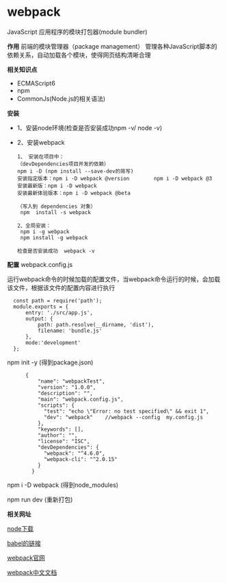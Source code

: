 webpack
=====
JavaScript 应用程序的模块打包器(module bundler)

**作用**
前端的模块管理器（package management）
管理各种JavaScript脚本的依赖关系，自动加载各个模块，使得网页结构清晰合理


**相关知识点**
* ECMAScript6
* npm
* CommonJs(Node.js的相关语法)

**安装**
* 1、安装node环境(检查是否安装成功npm -v/ node -v) 
* 2、安装webpack


      1、 安装在项目中：
      （devDependencies项目开发的依赖）
      npm i -D (npm install --save-dev的简写)
      安装指定版本：npm i -D webpack @version        npm i -D webpack @3 
      安装最新版：npm i -D webpack
      安装最新体验版本：npm i -D webpack @beta

      （写入到 dependencies 对象）
       npm  install -s webpack
      
      2、全局安装：
       npm i -g webpack
       npm install -g webpack
       
      检查是否安装成功  webpack -v
      
**配置**
webpack.config.js

运行webpack命令的时候加载的配置文件，当webpack命令运行的时候，会加载该文件，根据该文件的配置内容进行执行
      
      const path = require('path');
      module.exports = {
          entry: './src/app.js',
          output: {
              path: path.resolve(__dirname, 'dist'),
              filename: 'bundle.js'
          },
          mode:'development'
      };

 npm init -y  (得到package.json)
 
          {
              "name": "webpackTest",
              "version": "1.0.0",
              "description": "",
              "main": "webpack.config.js",
              "scripts": {
                "test": "echo \"Error: no test specified\" && exit 1",
                "dev": "webpack"    //webpack --config  my.config.js
              },
              "keywords": [],
              "author": "",
              "license": "ISC",
              "devDependencies": {
                "webpack": "^4.6.0",
                "webpack-cli": "^2.0.15"
              }
            }        
 
 npm i -D webpack (得到node_modules)
 
 npm run dev (重新打包)
 
**相关网址**

[node下载](https://nodejs.org/en/download/) 

[babel的链接](https://babeljs.io)

[webpack官网](https://webpack.js.org/)

[webpack中文文档](https://doc.webpack-china.org/concepts/)


